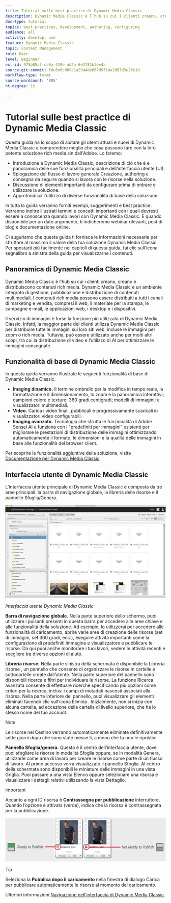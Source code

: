 ```yaml
---
title: Tutorial sulle best practice di Dynamic Media Classic
description: Dynamic Media Classic è l’hub su cui i clienti creano, creano e distribuiscono contenuti rich media. Questa esercitazione sulle best practice è stata creata per aiutare gli utenti attuali e nuovi di Dynamic Media Classic a comprendere meglio cosa possono fare con questa potente soluzione rich media di Adobe. In questa parte dell’esercitazione, scoprirai cos’è Dynamic Media Classic e consulta brevemente le sue funzionalità principali e l’interfaccia utente.
doc-type: tutorial
topics: best-practices, development, authoring, configuring
audience: all
activity: develop, use
feature: Dynamic Media Classic
topic: Content Management
role: User
level: Beginner
exl-id: 975b85af-ca6a-419e-ab2a-6e1781bfee4a
source-git-commit: f0c6e6cd09c1a2944de667d9f14a2d87d3e2fe1d
workflow-type: tm+mt
source-wordcount: '885'
ht-degree: 1%

---
```


# Tutorial sulle best practice di Dynamic Media Classic

Questa guida ha lo scopo di aiutare gli utenti attuali e nuovi di Dynamic Media Classic a comprendere meglio che cosa possono fare con la loro potente soluzione rich media sin dall&#39;Adobe. Lo faremo:

- Introduzione a Dynamic Media Classic, descrizione di ciò che è e panoramica delle sue funzionalità principali e dell’interfaccia utente (UI).
- Spiegazione del flusso di lavoro generale Creazione, authoring e consegna da seguire quando si lavora con le risorse nella soluzione.
- Discussione di elementi importanti da configurare prima di entrare e utilizzare la soluzione.
- Approfondisci l&#39;utilizzo di diverse funzionalità di base della soluzione.

In tutta la guida verranno forniti esempi, suggerimenti e best practice. Verranno inoltre illustrati termini e concetti importanti con i quali dovresti essere a conoscenza quando lavori con Dynamic Media Classic. E quando disponibile per un dato argomento, ti indicheremo webinar rilevanti, post di blog e documentazione online.

Ci auguriamo che questa guida ti fornisca le informazioni necessarie per sfruttare al massimo il valore della tua soluzione Dynamic Media Classic. Per spostarti più facilmente nei capitoli di questa guida, fai clic sull’icona segnalibro a sinistra della guida per visualizzarne i contenuti.

## Panoramica di Dynamic Media Classic

Dynamic Media Classic è l’hub su cui i clienti creano, creano e distribuiscono contenuti rich media. Dynamic Media Classic è un ambiente integrato di gestione, pubblicazione e distribuzione di contenuti multimediali. I contenuti rich media possono essere distribuiti a tutti i canali di marketing e vendita, compresi il web, il materiale per la stampa, le campagne e-mail, le applicazioni web, i desktop e i dispositivi.

Il servizio di immagini è forse la funzione più utilizzata di Dynamic Media Classic. Infatti, la maggior parte dei clienti utilizza Dynamic Media Classic per distribuire tutte le immagini sui loro siti web, incluse le immagini per zoom o rich media. Tuttavia, può essere utilizzato anche per molti altri scopi, tra cui la distribuzione di video e l’utilizzo di AI per ottimizzare le immagini consegnate.

## Funzionalità di base di Dynamic Media Classic

In questa guida verranno illustrate le seguenti funzionalità di base di Dynamic Media Classic.

- **Imaging dinamico.** Il termine ombrello per la modifica in tempo reale, la formattazione e il dimensionamento, lo zoom e la panoramica interattivi; campioni colore e texture; 360 gradi centigradi; modelli di immagini; e visualizzatori multimediali.
- **Video.** Carica i video finali, pubblicali e progressivamente scaricali in visualizzatori video configurabili.
- **Imaging avanzato.** Tecnologia che sfrutta le funzionalità di Adobe Sensei AI e funziona con i &quot;predefiniti per immagini&quot; esistenti per migliorare le prestazioni di distribuzione delle immagini ottimizzando automaticamente il formato, le dimensioni e la qualità delle immagini in base alle funzionalità del browser client.

Per scoprire le funzionalità aggiuntive della soluzione, visita [Documentazione per Dynamic Media Classic](https://experienceleague.adobe.com/docs/dynamic-media-classic/using/intro/introduction.html).

## Interfaccia utente di Dynamic Media Classic

L’interfaccia utente principale di Dynamic Media Classic è composta da tre aree principali: la barra di navigazione globale, la libreria delle risorse e il pannello Sfoglia/Genera.

![immagine](assets/overview/overview-dmc-ui-ew.png)

_Interfaccia utente Dynamic Media Classic_

**Barra di navigazione globale.** Nella parte superiore dello schermo, puoi utilizzare i pulsanti presenti in questa barra per accedere alle aree chiave e alle funzionalità della soluzione. Ad esempio, lo utilizzerai per accedere alle funzionalità di caricamento, aprire varie aree di creazione delle risorse (set di immagini, set 360 gradi, ecc.), eseguire attività importanti come la configurazione di predefiniti immagine e visualizzatore e pubblicare le risorse. Da qui puoi anche monitorare i tuoi lavori, vedere le attività recenti e scegliere tra diverse opzioni di aiuto.

**Libreria risorse.** Nella parte sinistra della schermata è disponibile la Libreria risorse , un pannello che consente di organizzare le risorse in cartelle e sottocartelle create dall’utente. Nella parte superiore del pannello sono disponibili ricerca e filtri per individuare le risorse. La funzione Ricerca avanzata consente di effettuare ricerche specificando più opzioni come criteri per la ricerca, inclusi i campi di metadati nascosti associati alla risorsa. Nella parte inferiore del pannello, puoi visualizzare gli elementi eliminati facendo clic sull’icona Elimina . Inizialmente, non si inizia con alcuna cartella, ad eccezione della cartella di livello superiore, che ha lo stesso nome del tuo account.

>[!NOTE]
>
>Le risorse nel Cestino verranno automaticamente eliminate definitivamente sette giorni dopo che sono state messe lì, a meno che tu non le ripristini.

**Pannello Sfoglia/genera.** Questo è il centro dell’interfaccia utente, dove puoi sfogliare le risorse in modalità Sfoglia oppure, se in modalità Genera, utilizzarle come area di lavoro per creare le risorse come parte di un flusso di lavoro. Al primo accesso verrà visualizzato il pannello Sfoglia. Al centro della schermata sono disponibili le miniature delle immagini in una vista Griglia. Puoi passare a una vista Elenco oppure selezionare una risorsa e visualizzare i dettagli relativi utilizzando la vista Dettaglio.

>[!IMPORTANT]
>
>Accanto a ogni ID risorsa è **Contrassegna per pubblicazione** interruttore. Quando l’opzione è attivata (verde), indica che la risorsa è contrassegnata per la pubblicazione.

![immagine](assets/overview/overview-mark-for-publish.png)

>[!TIP]
>
>Seleziona la **Pubblica dopo il caricamento** nella finestra di dialogo Carica per pubblicare automaticamente le risorse al momento del caricamento.

Ulteriori informazioni [Navigazione nell’interfaccia di Dynamic Media Classic](https://experienceleague.adobe.com/docs/dynamic-media-classic/using/getting-started/navigation-basics.html).
